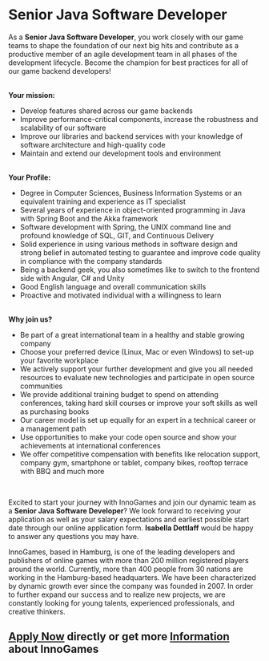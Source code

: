 <h1>Senior Java Software Developer</h1>
<p>As a <strong>Senior&nbsp;Java Software Developer</strong>, you work closely with our game teams to shape the foundation of our next big hits and contribute as a productive member of an agile development team in all phases of the development lifecycle. Become the champion for best practices for all of our game backend developers!<br /><br /></p><p><strong>Your mission:</strong></p><ul><li>Develop features shared across our game backends</li><li>Improve performance-critical components, increase the robustness and scalability of our software</li><li>Improve our libraries and backend services with your knowledge of software architecture and high-quality code</li><li>Maintain and extend our development tools and environment</li></ul><p>&nbsp;<br /> <strong>Your Profile:</strong></p><ul><li>Degree in Computer Sciences, Business Information Systems or an equivalent training and experience as IT specialist</li><li>Several years of experience in object-oriented programming in Java with Spring Boot and the Akka framework</li><li>Software development with Spring, the UNIX command line and profound knowledge of SQL, GIT, and Continuous Delivery</li><li>Solid experience in using various methods in software design and strong belief in automated testing to guarantee and improve code quality in compliance with the company standards</li><li>Being a backend geek, you also sometimes like to switch to the frontend side with Angular, C# and Unity</li><li>Good English language and overall communication skills</li><li>Proactive and motivated individual with a willingness to learn</li></ul><p><strong><br />Why join us?</strong></p><ul><li>Be part of a great international team in a healthy and stable growing company</li><li>Choose your preferred device (Linux, Mac or even Windows) to set-up your favorite workplace</li><li>We actively support your further development and give you all needed resources to evaluate new technologies and participate in open source communities</li><li>We provide additional training budget to spend on attending conferences, taking hard skill courses or improve your soft skills as well as purchasing books</li><li>Our career model is set up equally for an expert in a technical career or a management path</li><li>Use opportunities to make your code open source and show your achievements at international conferences</li><li>We offer competitive compensation with benefits like relocation support, company gym, smartphone or tablet, company bikes, rooftop terrace with BBQ and much more</li></ul><p>&nbsp;</p><p>Excited to start your journey with InnoGames and join our dynamic team as a <strong>Senior&nbsp;Java Software Developer</strong>? We look forward to receiving your application as well as your salary expectations and earliest possible start date through our online application form. <b>Isabella Dettlaff</b> would be happy to answer any questions you may have.</p><p>InnoGames, based in Hamburg, is one of the leading developers and publishers of online games with more than 200 million registered players around the world. Currently, more than 400 people from 30 nations are working in the Hamburg-based headquarters. We have been characterized by dynamic growth ever since the company was founded in 2007. In order to further expand our success and to realize new projects, we are constantly looking for young talents, experienced professionals, and creative thinkers.</p>

<h2><a href="https://jobs.jobvite.com/careers/innogames/job//or4fafwE/apply?__jvst=Job+Board&__jvsd=github_jobs_repo">Apply Now</a> directly or get more <a href="https://www.innogames.com/career/detail/job/senior-java-software-developer/?s=github_jobs_repo">Information</a> about InnoGames</h2>